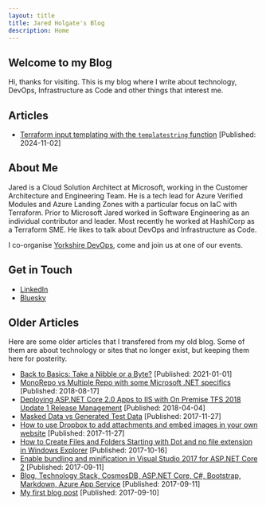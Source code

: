 ```yaml
---
layout: title
title: Jared Holgate's Blog
description: Home
---
```


## Welcome to my Blog

Hi, thanks for visiting. This is my blog where I write about technology, DevOps, Infrastructure as Code and other things that interest me.

## Articles

* [Terraform input templating with the `templatestring` function](terraform-input-templating-with-templatestring.md) [Published: 2024-11-02]

## About Me

Jared is a Cloud Solution Architect at Microsoft, working in the Customer Architecture and Engineering Team. He is a tech lead for Azure Verified Modules and Azure Landing Zones with a particular focus on IaC with Terraform. Prior to Microsoft Jared worked in Software Engineering as an individual contributor and leader. Most recently he worked at HashiCorp as a Terraform SME. He likes to talk about DevOps and Infrastructure as Code.

I co-organise [Yorkshire DevOps](https://yorkshiredevops.dev), come and join us at one of our events.

## Get in Touch

* [LinkedIn](https://www.linkedin.com/in/jaredfholgate/)
* [Bluesky](https://bsky.app/profile/jared.holgate.dev)

## Older Articles

Here are some older articles that I transfered from my old blog. Some of them are about technology or sites that no longer exist, but keeping them here for posterity.

* [Back to Basics: Take a Nibble or a Byte?](articles/009.md) [Published: 2021-01-01]
* [MonoRepo vs Multiple Repo with some Microsoft .NET specifics](articles/008.md) [Published: 2018-08-17]
* [Deploying ASP.NET Core 2.0 Apps to IIS with On Premise TFS 2018 Update 1 Release Management](articles/007.md) [Published: 2018-04-04]
* [Masked Data vs Generated Test Data](articles/006.md) [Published: 2017-11-27]
* [How to use Dropbox to add attachments and embed images in your own website](articles/005.md) [Published: 2017-11-27]
* [How to Create Files and Folders Starting with Dot and no file extension in Windows Explorer](articles/004.md) [Published: 2017-10-16]
* [Enable bundling and minification in Visual Studio 2017 for ASP.NET Core 2](articles/003.md) [Published: 2017-09-11]
* [Blog, Technology Stack, CosmosDB, ASP.NET Core, C#, Bootstrap, Markdown, Azure App Service](articles/002.md) [Published: 2017-09-11]
* [My first blog post](articles/001.md) [Published: 2017-09-10]
